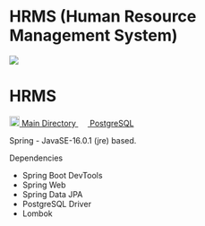 # HRMS (Human Resource Management System)
<img src="https://r.resimlink.com/LiGlh.jpg"></img>
# HRMS
<a href="https://github.com/Sina-Afshar/HRMS.Java/tree/master/hrms/src/main/java/kodlamaio/hrms"> <img width=18 src="https://github.com/karcan/javaBootcamp/blob/master/images/java-32.png?raw=true"> Main Directory </a>
<a href="https://github.com/Sina-Afshar/HRMS.PostgreSQL"> <img width=17 src="https://github.com/karcan/javaBootcamp/blob/master/images/postgresql-32.png?raw=true"> PostgreSQL</a>

Spring - JavaSE-16.0.1 (jre) based.

Dependencies
- Spring Boot DevTools
- Spring Web
- Spring Data JPA
- PostgreSQL Driver
- Lombok
